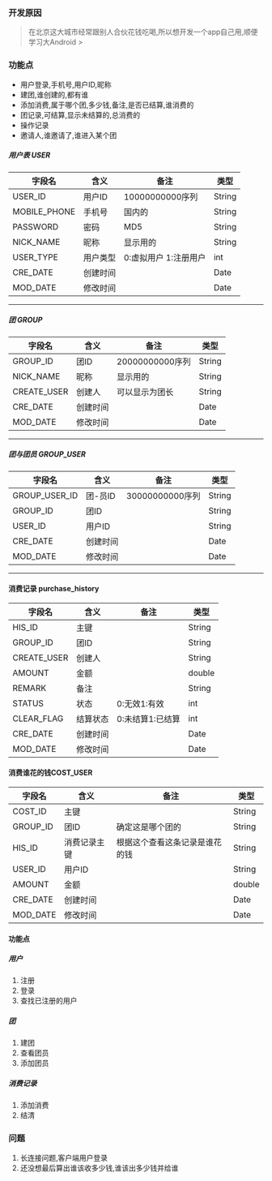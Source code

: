 ### 开发原因
> 在北京这大城市经常跟别人合伙花钱吃喝,所以想开发一个app自己用,顺便学习大Android >

### 功能点
* 用户登录,手机号,用户ID,昵称
* 建团,谁创建的,都有谁
* 添加消费,属于哪个团,多少钱,备注,是否已结算,谁消费的
* 团记录,可结算,显示未结算的,总消费的
* 操作记录
* 邀请人,谁邀请了,谁进入某个团

##### 用户表 USER

字段名 | 含义 | 备注 | 类型
---|---|---|---
USER_ID | 用户ID | 10000000000序列 | String
MOBILE_PHONE | 手机号 | 国内的 | String
PASSWORD | 密码 | MD5 | String
NICK_NAME | 昵称 | 显示用的 | String
USER_TYPE | 用户类型 | 0:虚拟用户 1:注册用户 | int
CRE_DATE | 创建时间 | | Date
MOD_DATE | 修改时间 | | Date

---

##### 团 GROUP

字段名 | 含义 | 备注 | 类型
---|---|---|---
GROUP_ID | 团ID | 20000000000序列 | String
NICK_NAME | 昵称 | 显示用的 | String
CREATE_USER | 创建人 | 可以显示为团长 | String
CRE_DATE | 创建时间 | | Date
MOD_DATE | 修改时间 | | Date

---

##### 团与团员 GROUP_USER
字段名 | 含义 | 备注 | 类型
---|---|---|---
GROUP_USER_ID | 团-员ID | 30000000000序列 | String
GROUP_ID | 团ID |  | String
USER_ID | 用户ID |  | String
CRE_DATE | 创建时间 | | Date
MOD_DATE | 修改时间 | | Date

---
#### 消费记录 purchase_history
字段名 | 含义 | 备注 | 类型
---|---|---|---
HIS_ID | 主键 |  | String
GROUP_ID | 团ID |  | String
CREATE_USER | 创建人 |  | String
AMOUNT | 金额 |  | double
REMARK | 备注 |  | String
STATUS | 状态 | 0:无效1:有效 | int
CLEAR_FLAG | 结算状态 | 0:未结算1:已结算 | int
CRE_DATE | 创建时间 | | Date
MOD_DATE | 修改时间 | | Date

#### 消费谁花的钱COST_USER
字段名 | 含义 | 备注 | 类型
---|---|---|---
COST_ID | 主键 |  | String
GROUP_ID | 团ID | 确定这是哪个团的 | String
HIS_ID | 消费记录主键 | 根据这个查看这条记录是谁花的钱 | String
USER_ID | 用户ID |  | String
AMOUNT | 金额 |  | double
CRE_DATE | 创建时间 | | Date
MOD_DATE | 修改时间 | | Date

#### 功能点
##### 用户
 1. 注册
 2. 登录
 3. 查找已注册的用户
##### 团
 1. 建团
 2. 查看团员
 3. 添加团员
##### 消费记录
 1. 添加消费
 2. 结清

### 问题
1. 长连接问题,客户端用户登录
2. 还没想最后算出谁该收多少钱,谁该出多少钱并给谁

